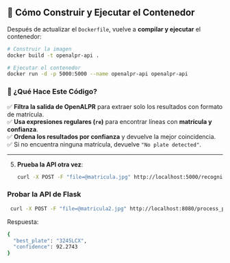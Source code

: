 ## **📌 Cómo Construir y Ejecutar el Contenedor**
Después de actualizar el `Dockerfile`, vuelve a **compilar y ejecutar** el contenedor:

```bash
# Construir la imagen
docker build -t openalpr-api .

# Ejecutar el contenedor
docker run -d -p 5000:5000 --name openalpr-api openalpr-api
```

### **📌 ¿Qué Hace Este Código?**
✅ **Filtra la salida de OpenALPR** para extraer solo los resultados con formato de matrícula.  
✅ **Usa expresiones regulares (`re`)** para encontrar líneas con **matrícula y confianza**.  
✅ **Ordena los resultados por confianza** y devuelve la mejor coincidencia.  
✅ Si no encuentra ninguna matrícula, devuelve `"No plate detected"`.

---
5. **Prueba la API otra vez**:
   ```bash
   curl -X POST -F "file=@matricula.jpg" http://localhost:5000/recognize
   ```

### Probar la API de Flask

```bash
 curl -X POST -F "file=@matricula2.jpg" http://localhost:8080/process_plate
 ```
Respuesta:

```bash
{
  "best_plate": "3245LCX",
  "confidence": 92.2743
}
```